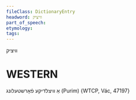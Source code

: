 ```yaml
---
fileClass: DictionaryEntry
headword: וויציק
part_of_speech: 
etymology: 
tags: 
---
```

וויציק

WESTERN
========

אַ וויצלדיקע פֿאָרשטעלונג (Purim) {WTCP, Vác, 47197}